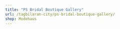 ```yaml
---
title: "PS Bridal Boutique Gaĺlery"
url: /tagbilaran-city/ps-bridal-boutique-gallery/
shop: Modehaus
---
```

